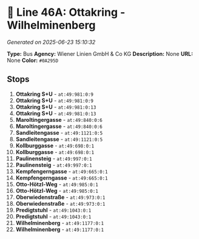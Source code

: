 # 🚌 Line 46A: Ottakring - Wilhelminenberg

*Generated on 2025-06-23 15:10:32*

**Type:** Bus
**Agency:** Wiener Linien GmbH & Co KG
**Description:** None
**URL:** None
**Color:** `#0A295D`

## Stops

1. **Ottakring S+U** - `at:49:981:0:9`
2. **Ottakring S+U** - `at:49:981:0:9`
3. **Ottakring S+U** - `at:49:981:0:13`
4. **Ottakring S+U** - `at:49:981:0:13`
5. **Maroltingergasse** - `at:49:840:0:6`
6. **Maroltingergasse** - `at:49:840:0:6`
7. **Sandleitengasse** - `at:49:1121:0:5`
8. **Sandleitengasse** - `at:49:1121:0:5`
9. **Kollburggasse** - `at:49:698:0:1`
10. **Kollburggasse** - `at:49:698:0:1`
11. **Paulinensteig** - `at:49:997:0:1`
12. **Paulinensteig** - `at:49:997:0:1`
13. **Kempfengerngasse** - `at:49:665:0:1`
14. **Kempfengerngasse** - `at:49:665:0:1`
15. **Otto-Hötzl-Weg** - `at:49:985:0:1`
16. **Otto-Hötzl-Weg** - `at:49:985:0:1`
17. **Oberwiedenstraße** - `at:49:973:0:1`
18. **Oberwiedenstraße** - `at:49:973:0:1`
19. **Predigtstuhl** - `at:49:1043:0:1`
20. **Predigtstuhl** - `at:49:1043:0:1`
21. **Wilhelminenberg** - `at:49:1177:0:1`
22. **Wilhelminenberg** - `at:49:1177:0:1`